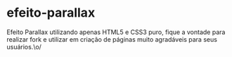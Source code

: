 # efeito-parallax
Efeito Parallax utilizando apenas HTML5 e CSS3 puro, fique a vontade para realizar fork e utilizar em criação de páginas muito agradáveis para seus usuários.\o/
